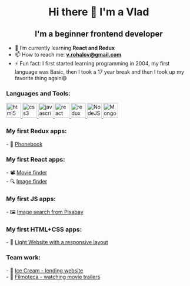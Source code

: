 <h1 align="center">Hi there 👋 I'm a Vlad</h1>
<h2 align="center">I'm a beginner frontend developer</h2>

- 🌱 I’m currently learning **React and Redux**
- 📫 How to reach me: **v.rohalov@gmail.com**
- ⚡ Fun fact: I first started learning programming in 2004, my first language was Basic, then I took a 17 year break and then I took up my favorite thing again😄

<h3 align="left">Languages and Tools:</h3>
<p align="left"> 
  <a href="https://www.w3.org/html/" target="_blank" rel="noreferrer">
  <img src="https://cdn.jsdelivr.net/gh/devicons/devicon/icons/html5/html5-original-wordmark.svg" alt="html5" width="40" height="40"/>
 </a> 
 <a href="https://www.w3schools.com/css/" target="_blank" rel="noreferrer"> 
  <img src="https://cdn.jsdelivr.net/gh/devicons/devicon/icons/css3/css3-original-wordmark.svg" alt="css3" width="40" height="40"/>
 </a> 
 <a href="https://developer.mozilla.org/en-US/docs/Web/JavaScript" target="_blank" rel="noreferrer">
  <img src="https://cdn.jsdelivr.net/gh/devicons/devicon/icons/javascript/javascript-original.svg"  alt="javascript" width="40" height="40"/>
 </a> 
 <a href="https://reactjs.org/" target="_blank" rel="noreferrer">
  <img src="https://cdn.jsdelivr.net/gh/devicons/devicon/icons/react/react-original-wordmark.svg" alt="react" width="40" height="40"/>
 </a> 
 <a href="https://redux.js.org" target="_blank" rel="noreferrer">
  <img src="https://cdn.jsdelivr.net/gh/devicons/devicon/icons/redux/redux-original.svg" alt="redux" width="40" height="40"/>
 </a>
 <a href="https://nodejs.org/" target="_blank" rel="noreferrer">
  <img src="https://cdn.jsdelivr.net/gh/devicons/devicon/icons/nodejs/nodejs-original.svg" alt="NodeJS" width="40" height="40"/>
 </a>
 <a href="https://www.mongodb.com/" target="_blank" rel="noreferrer">
  <img src="https://cdn.jsdelivr.net/gh/devicons/devicon/icons/mongodb/mongodb-plain-wordmark.svg" alt="MongoDB" width="40" height="40"/>
 </a>
</p>

<h3 align="left">My first Redux apps:</h3>
 - 📒 <a href="https://vladyslav-rohalov.github.io/goit-react-hw-08-phonebook/" target="_blank">Phonebook</a><br>


<h3 align="left">My first React apps:</h3>
 - 📽️ <a href="https://vladyslav-rohalov.github.io/goit-react-hw-05-movies/" target="_blank">Movie finder</a><br>
 - 🔍 <a href="https://vladyslav-rohalov.github.io/goit-react-hw-04-images/" target="_blank">Image finder</a><br>


<h3 align="left">My first JS apps:</h3>
 - 🖼️ <a href="https://vladyslav-rohalov.github.io/goit-js-hw-11/" target="_blank">Image search from Pixabay</a><br>
  
 <h3 align="left">My first HTML+CSS apps:</h3>
 - 🧮 <a href="https://vladyslav-rohalov.github.io/goit-markup-hw-08/" target="_blank">Light Website with a responsive layout</a><br>
 
 <h3 align="left">Team work:</h3>
  - 👯 <a href="https://olga-dames.github.io/teamProject17/" target="_blank">Ice Cream - lending website</a><br>
  - 👯 <a href="https://konstantinyevchuk.github.io/Filmoteca_team_project/index.html" target="_blank">Filmoteca - watching movie trailers</a><br>
 


